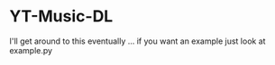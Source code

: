 # YT-Music-DL

I'll get around to this eventually ... if you want an example just look at example.py
